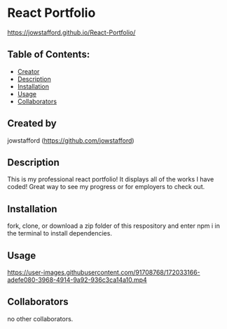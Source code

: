 # React Portfolio
https://jowstafford.github.io/React-Portfolio/

## Table of Contents:
* [Creator](#created-by)
* [Description](#description)
* [Installation](#installation)
* [Usage](#usage)
* [Collaborators](#collaborators)

## Created by
jowstafford
(https://github.com/jowstafford)

## Description
This is my professional react portfolio! It displays all of the works I have coded! Great way to see my progress or for employers to check out.

## Installation
fork, clone, or download a zip folder of this respository and enter npm i in the terminal to install dependencies. 

## Usage


https://user-images.githubusercontent.com/91708768/172033166-adefe080-3968-4914-9a92-936c3ca14a10.mp4


## Collaborators
no other collaborators. 
